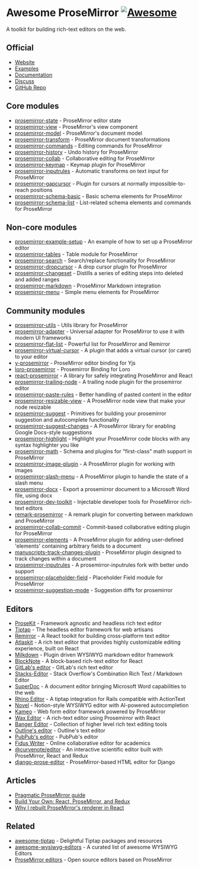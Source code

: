 # Awesome ProseMirror [![Awesome](https://awesome.re/badge-flat.svg)](https://awesome.re)

A toolkit for building rich-text editors on the web.

## Official
- [Website](https://prosemirror.net/)
- [Examples](https://prosemirror.net/examples/)
- [Documentation](https://prosemirror.net/docs/)
- [Discuss](https://discuss.prosemirror.net/)
- [GitHub Repo](https://github.com/prosemirror)

## Core modules
- [prosemirror-state](https://github.com/ProseMirror/prosemirror-state) - ProseMirror editor state
- [prosemirror-view](https://github.com/ProseMirror/prosemirror-view) - ProseMirror's view component
- [prosemirror-model](https://github.com/ProseMirror/prosemirror-model) - ProseMirror's document model
- [prosemirror-transform](https://github.com/ProseMirror/prosemirror-transform) - ProseMirror document transformations
- [prosemirror-commands](https://github.com/ProseMirror/prosemirror-commands) - Editing commands for ProseMirror
- [prosemirror-history](https://github.com/ProseMirror/prosemirror-history) - Undo history for ProseMirror
- [prosemirror-collab](https://github.com/ProseMirror/prosemirror-collab) - Collaborative editing for ProseMirror
- [prosemirror-keymap](https://github.com/ProseMirror/prosemirror-keymap) - Keymap plugin for ProseMirror
- [prosemirror-inputrules](https://github.com/ProseMirror/prosemirror-inputrules) - Automatic transforms on text input for ProseMirror
- [prosemirror-gapcursor](https://github.com/ProseMirror/prosemirror-gapcursor) - Plugin for cursors at normally impossible-to-reach positions
- [prosemirror-schema-basic](https://github.com/ProseMirror/prosemirror-schema-basic) - Basic schema elements for ProseMirror
- [prosemirror-schema-list](https://github.com/ProseMirror/prosemirror-schema-list) - List-related schema elements and commands for ProseMirror

## Non-core modules
- [prosemirror-example-setup](https://github.com/ProseMirror/prosemirror-example-setup) - An example of how to set up a ProseMirror editor
- [prosemirror-tables](https://github.com/ProseMirror/prosemirror-tables) - Table module for ProseMirror
- [prosemirror-search](https://github.com/ProseMirror/prosemirror-search) - Search/replace functionality for ProseMirror
- [prosemirror-dropcursor](https://github.com/ProseMirror/prosemirror-dropcursor) - A drop cursor plugin for ProseMirror
- [prosemirror-changeset](https://github.com/ProseMirror/prosemirror-changeset) - Distills a series of editing steps into deleted and added ranges
- [prosemirror-markdown](https://github.com/ProseMirror/prosemirror-markdown) - ProseMirror Markdown integration
- [prosemirror-menu](https://github.com/ProseMirror/prosemirror-menu) - Simple menu elements for ProseMirror

## Community modules
- [prosemirror-utils](https://github.com/atlassian/prosemirror-utils) - Utils library for ProseMirror
- [prosemirror-adapter](https://github.com/prosekit/prosemirror-adapter) - Universal adapter for ProseMirror to use it with modern UI frameworks
- [prosemirror-flat-list](https://github.com/ocavue/prosemirror-flat-list) - Powerful list for ProseMirror and Remirror
- [prosemirror-virtual-cursor](https://github.com/ocavue/prosemirror-virtual-cursor) - A plugin that adds a virtual cursor (or caret) to your editor
- [y-prosemirror](https://github.com/yjs/y-prosemirror) - ProseMirror editor binding for Yjs
- [loro-prosemirror](https://github.com/loro-dev/loro-prosemirror) - Prosemirror Binding for Loro
- [react-prosemirror](https://github.com/handlewithcarecollective/react-prosemirror) - A library for safely integrating ProseMirror and React
- [prosemirror-trailing-node](https://github.com/remirror/remirror/tree/main/packages/prosemirror-trailing-node) - A trailing node plugin for the prosemirror editor
- [prosemirror-paste-rules](https://github.com/remirror/remirror/tree/main/packages/prosemirror-paste-rules) - Better handling of pasted content in the editor
- [prosemirror-resizable-view](https://github.com/remirror/remirror/tree/main/packages/prosemirror-resizable-view) - A ProseMirror node view that make your node resizable
- [prosemirror-suggest](https://github.com/remirror/remirror/tree/main/packages/prosemirror-suggest) - Primitives for building your prosemirror suggestion and autocomplete functionality
- [prosemirror-suggest-changes](https://github.com/handlewithcarecollective/prosemirror-suggest-changes) - A ProseMirror library for enabling Google Docs-style suggestions
- [prosemirror-highlight](https://github.com/ocavue/prosemirror-highlight) - Highlight your ProseMirror code blocks with any syntax highlighter you like
- [prosemirror-math](https://github.com/benrbray/prosemirror-math) - Schema and plugins for "first-class" math support in ProseMirror
- [prosemirror-image-plugin](https://gitlab.com/emergence-engineering/prosemirror-image-plugin) - A ProseMirror plugin for working with images
- [prosemirror-slash-menu](https://github.com/emergence-engineering/prosemirror-slash-menu) - A ProseMirror plugin to handle the state of a slash menu
- [prosemirror-docx](https://github.com/curvenote/prosemirror-docx) - Export a prosemirror document to a Microsoft Word file, using docx
- [prosemirror-dev-toolkit](https://github.com/TeemuKoivisto/prosemirror-dev-toolkit) - Injectable developer tools for ProseMirror rich-text editors
- [remark-prosemirror](https://github.com/handlewithcarecollective/remark-prosemirror) - A remark plugin for converting between markdown and ProseMirror
- [prosemirror-collab-commit](https://github.com/stepwisehq/prosemirror-collab-commit) - Commit-based collaborative editing plugin for ProseMirror
- [prosemirror-elements](https://github.com/guardian/prosemirror-elements) - A ProseMirror plugin for adding user-defined 'elements' containing arbitrary fields to a document
- [manuscripts-track-changes-plugin](https://github.com/Atypon-OpenSource/manuscripts-track-changes-plugin) - ProseMirror plugin designed to track changes within a document
- [prosemirror-inputrules](https://github.com/handlewithcarecollective/prosemirror-inputrules) - A prosemirror-inputrules fork with better undo support
- [prosemirror-placeholder-field](https://github.com/artemnistuley/prosemirror-placeholder-field) - Placeholder Field module for ProseMirror
- [prosemirror-suggestion-mode](https://github.com/davefowler/prosemirror-suggestion-mode) - Suggestion diffs for prosemirror

## Editors
- [ProseKit](https://github.com/prosekit/prosekit) - Framework agnostic and headless rich text editor
- [Tiptap](https://github.com/ueberdosis/tiptap) - The headless editor framework for web artisans
- [Remirror](https://github.com/remirror/remirror) - A React toolkit for building cross-platform text editor
- [Atlaskit](https://atlaskit.atlassian.com/packages/editor/editor-core) - A rich text editor that provides highly customizable editing experience, built on React
- [Milkdown](https://github.com/Milkdown/milkdown) - Plugin driven WYSIWYG markdown editor framework
- [BlockNote](https://github.com/TypeCellOS/BlockNote) - A block-based rich-text editor for React
- [GitLab's editor](https://gitlab.com/gitlab-org/gitlab/-/tree/master/app/assets/javascripts/content_editor) - GitLab's rich text editor
- [Stacks-Editor](https://github.com/StackExchange/Stacks-Editor) - Stack Overflow's Combination Rich Text / Markdown Editor
- [SuperDoc](https://github.com/Harbour-Enterprises/SuperDoc) - A document editor bringing Microsoft Word capabilities to the web
- [Rhino Editor](https://github.com/KonnorRogers/rhino-editor) - A tiptap integration for Rails compatible with ActionText
- [Novel](https://github.com/steven-tey/novel) - Notion-style WYSIWYG editor with AI-powered autocompletion
- [Kameo](https://github.com/kameojs/kameo) - Web form editor framework powered by ProseMirror
- [Wax Editor](https://gitlab.coko.foundation/wax/wax-prosemirror) - A rich-text editor using Prosemirror with React
- [Banger Editor](https://github.com/bangle-io/banger-editor) - Collection of higher level rich text editing tools
- [Outline's editor](https://github.com/outline/outline/tree/main/shared/editor) - Outline's text editor
- [PubPub's editor](https://github.com/pubpub/pubpub/tree/master/client/components/Editor) - PubPub's editor
- [Fidus Writer](https://github.com/fiduswriter/fiduswriter/tree/main/fiduswriter/document/static/js/modules) - Online collaborative editor for academics
- [@curvenote/editor](https://github.com/curvenote/editor) - An interactive scientific editor built with ProseMirror, React and Redux
- [django-prose-editor](https://github.com/matthiask/django-prose-editor) - ProseMirror-based HTML editor for Django

## Articles
- [Pragmatic ProseMirror guide](https://github.com/PierBover/prosemirror-cookbook)
- [Build Your Own: React, ProseMirror, and Redux](https://nytimes.github.io/oak-byo-react-prosemirror-redux/)
- [Why I rebuilt ProseMirror's renderer in React](https://smoores.dev/post/why_i_rebuilt_prosemirror_view/)

## Related
- [awesome-tiptap](https://github.com/ueberdosis/awesome-tiptap) - Delightful Tiptap packages and resources
- [awesome-wysiwyg-editors](https://github.com/JefMari/awesome-wysiwyg-editors) - A curated list of awesome WYSIWYG Editors
- [ProseMirror editors](https://discuss.prosemirror.net/t/open-source-editors-based-on-prosemirror/5660) - Open source editors based on ProseMirror
